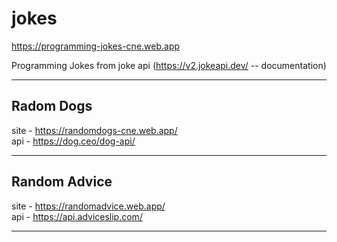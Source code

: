# jokes


https://programming-jokes-cne.web.app

Programming Jokes  from joke api (https://v2.jokeapi.dev/ -- documentation)

---

## Radom Dogs
site    -   https://randomdogs-cne.web.app/     
api     -   https://dog.ceo/dog-api/

---

## Random Advice
site    -   https://randomadvice.web.app/     
api     -   https://api.adviceslip.com/

---
